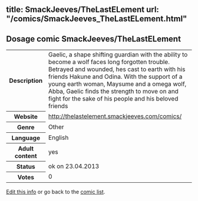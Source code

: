 title: SmackJeeves/TheLastELement
url: "/comics/SmackJeeves_TheLastELement.html"
---
Dosage comic SmackJeeves/TheLastELement
-----------------------------------------

<p id="msg"></p>
<script type="text/javascript">
if (window.location.search === '?edit_info_mail=sent_ok') {
  var elem = document.getElementById("msg");
  elem.innerHTML = 'Edited information sucessfully sent.';
  elem.className = 'ok';
}
</script>
<table class="comicinfo">
<tr>
<th>Description</th><td>Gaelic, a shape shifting guardian with the ability to become a wolf faces long forgotten trouble. Betrayed and wounded, hes cast to earth with his friends Hakune and Odina. With the support of a young earth woman, Maysume and a omega wolf, Abba, Gaelic finds the strength to move on and fight for the sake of his people and his beloved friends</td>
</tr>
<tr>
<th>Website</th><td><a href="http://thelastelement.smackjeeves.com/comics/">http://thelastelement.smackjeeves.com/comics/</a></td>
</tr>
<tr>
<th>Genre</th><td>Other</td>
</tr>
<tr>
<th>Language</th><td>English</td>
</tr>
<tr>
<th>Adult content</th><td>yes</td>
</tr>
<tr>
<th>Status</th><td>ok on 23.04.2013</td>
</tr>
<tr>
<th>Votes</th><td>0</td>
</tr>
</table>

[Edit this info](SmackJeeves_TheLastELement_edit.html) or go back to the [comic list](../comic-index.html).
